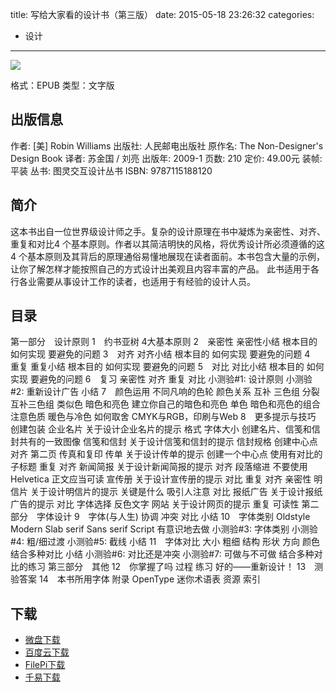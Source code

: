 title: 写给大家看的设计书（第三版）
date: 2015-05-18 23:26:32
categories:
  - 设计
---

![](http://img3.douban.com/lpic/s23486434.jpg)

格式：EPUB
类型：文字版

<!--more-->

## 出版信息 ##

作者: [美] Robin Williams 
出版社: 人民邮电出版社
原作名: The Non-Designer's Design Book
译者: 苏金国 / 刘亮 
出版年: 2009-1
页数: 210
定价: 49.00元
装帧: 平装
丛书: 图灵交互设计丛书
ISBN: 9787115188120

## 简介 ##

这本书出自一位世界级设计师之手。复杂的设计原理在书中凝炼为亲密性、对齐、重复和对比4 个基本原则。作者以其简洁明快的风格，将优秀设计所必须遵循的这4 个基本原则及其背后的原理通俗易懂地展现在读者面前。本书包含大量的示例，让你了解怎样才能按照自己的方式设计出美观且内容丰富的产品。
此书适用于各行各业需要从事设计工作的读者，也适用于有经验的设计人员。

## 目录 ##

第一部分　设计原则
1　约书亚树
4大基本原则
2　亲密性
亲密性小结
根本目的
如何实现
要避免的问题
3　对齐
对齐小结
根本目的
如何实现
要避免的问题
4　重复
重复小结
根本目的
如何实现
要避免的问题
5　对比
对比小结
根本目的
如何实现
要避免的问题
6　复习
亲密性
对齐
重复
对比
小测验#1: 设计原则
小测验#2: 重新设计广告
小结
7　颜色运用
不同凡响的色轮
颜色关系
互补
三色组
分裂互补三色组
类似色
暗色和亮色
建立你自己的暗色和亮色
单色
暗色和亮色的组合
注意色质
暖色与冷色
如何取舍
CMYK与RGB，印刷与Web
8　更多提示与技巧
创建包装
企业名片
关于设计企业名片的提示
格式
字体大小
创建名片、信笺和信封共有的一致图像
信笺和信封
关于设计信笺和信封的提示
信封规格
创建中心点
对齐
第二页
传真和复印
传单
关于设计传单的提示
创建一个中心点
使用有对比的子标题
重复
对齐
新闻简报
关于设计新闻简报的提示
对齐
段落缩进
不要使用Helvetica
正文应当可读
宣传册
关于设计宣传册的提示
对比
重复
对齐
亲密性
明信片
关于设计明信片的提示
关键是什么
吸引人注意
对比
报纸广告
关于设计报纸广告的提示
对比
字体选择
反色文字
网站
关于设计网页的提示
重复
可读性
第二部分　字体设计
9　字体(与人生)
协调
冲突
对比
小结
10　字体类别
Oldstyle
Modern
Slab serif
Sans serif
Script
有意识地去做
小测验#3: 字体类别
小测验#4: 粗/细过渡
小测验#5: 截线
小结
11　字体对比
大小
粗细
结构
形状
方向
颜色
结合多种对比
小结
小测验#6: 对比还是冲突
小测验#7: 可做与不可做
结合多种对比的练习
第三部分　其他
12　你掌握了吗
过程
练习
好的——重新设计！
13　测验答案
14　本书所用字体
附录
OpenType
迷你术语表
资源
索引

## 下载 ##

* [微盘下载](http://vdisk.weibo.com/s/aADaW4YROvoeX)
* [百度云下载](http://pan.baidu.com/s/1ntolX1n)
* [FilePi下载](http://filepi.com/i/VR2Ql85)
* [千易下载](http://1000eb.com/1ggir)
